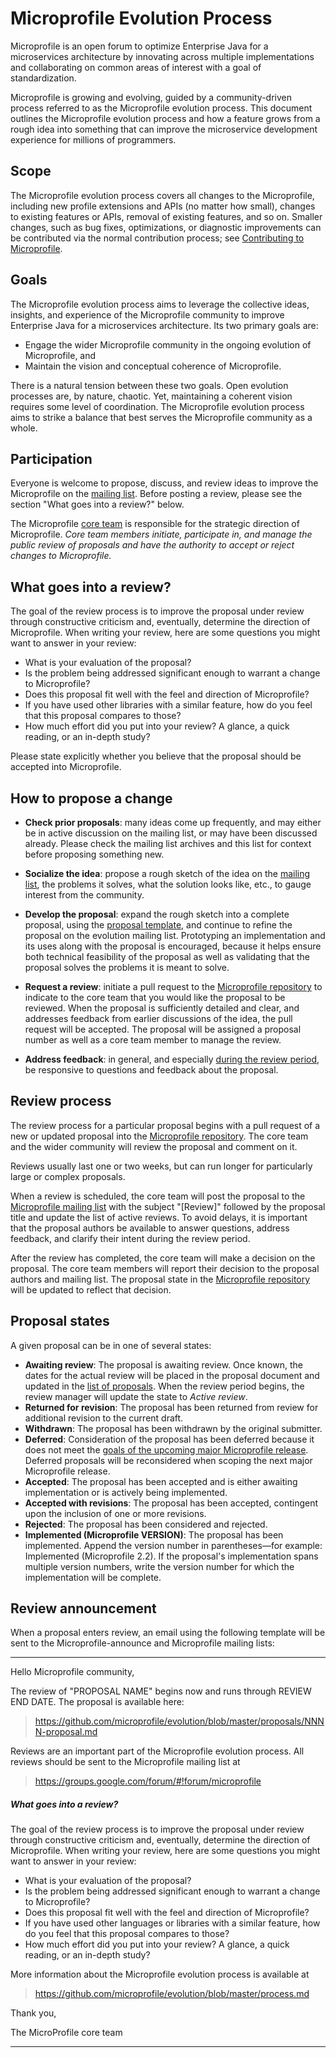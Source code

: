 # Microprofile Evolution Process

Microprofile is an open forum to optimize Enterprise Java for a microservices architecture by innovating across multiple implementations and collaborating on common areas of interest with a goal of standardization.

Microprofile is growing and evolving, guided by a community-driven process referred to as the Microprofile evolution process. This document outlines the Microprofile evolution process and how a feature grows from a rough idea into something that can improve the microservice development experience for millions of programmers.

## Scope

The Microprofile evolution process covers all changes to the Microprofile, including new profile extensions and APIs (no matter how small), changes to existing features or APIs, removal of existing features, and so on. Smaller changes, such as bug fixes, optimizations, or diagnostic improvements can be contributed via the normal contribution process; see [Contributing to Microprofile](https://microprofile.io/community/#contributing).

## Goals

The Microprofile evolution process aims to leverage the collective ideas, insights, and experience of the Microprofile community to improve Enterprise Java for a microservices architecture. Its two primary goals are:

* Engage the wider Microprofile community in the ongoing evolution of Microprofile, and
* Maintain the vision and conceptual coherence of Microprofile.

There is a natural tension between these two goals. Open evolution processes are, by nature, chaotic. Yet, maintaining a coherent vision requires some level of coordination. The Microprofile evolution process aims to strike a balance that best serves the Microprofile community as a whole.

## Participation

Everyone is welcome to propose, discuss, and review ideas to improve
the Microprofile on the [
mailing list]((https://groups.google.com/forum/#!forum/microprofile)). Before posting a review,
please see the section "What goes into a review?" below.

The Microprofile [core team](https://microprofile.io/community/#core-team) is
responsible for the strategic direction of Microprofile. *Core team members
initiate, participate in, and manage the public review of proposals
and have the authority to accept or reject changes to Microprofile.*

## What goes into a review?

The goal of the review process is to improve the proposal under review
through constructive criticism and, eventually, determine the
direction of Microprofile. When writing your review, here are some questions
you might want to answer in your review:

* What is your evaluation of the proposal?
* Is the problem being addressed significant enough to warrant a change to Microprofile?
* Does this proposal fit well with the feel and direction of Microprofile?
* If you have used other libraries with a similar feature, how do you feel that this proposal compares to those?
* How much effort did you put into your review? A glance, a quick reading, or an in-depth study?

Please state explicitly whether you believe that the proposal should be accepted into Microprofile.

## How to propose a change

* **Check prior proposals**: many ideas come up frequently, and may either be in active discussion on the mailing list, or may have been discussed already.  Please check the mailing list archives and this list for context before proposing something new.

* **Socialize the idea**: propose a rough sketch of the idea on the [mailing list](https://groups.google.com/forum/#!forum/microprofile), the problems it solves, what the solution looks like, etc., to gauge interest from the community.
* **Develop the proposal**: expand the rough sketch into a complete proposal, using the [proposal template](0000-template.md), and continue to refine the proposal on the evolution mailing list. Prototyping an implementation and its uses along with the proposal is encouraged, because it helps ensure both technical feasibility of the proposal as well as validating that the proposal solves the problems it is meant to solve.
* **Request a review**: initiate a pull request to the [Microprofile repository](https://github.com/microprofile/evolution) to indicate to the core team that you would like the proposal to be reviewed. When the proposal is sufficiently detailed and clear, and addresses feedback from earlier discussions of the idea, the pull request will be accepted. The proposal will be assigned a proposal number as well as a core team member to manage the review.
* **Address feedback**: in general, and especially [during the review period](https://microprofile.io/current-reviews), be responsive to questions and feedback about the proposal.

## Review process

The review process for a particular proposal begins with a pull request of a new or updated proposal into
the [Microprofile repository](https://github.com/microprofile/evolution). The  core team and the wider community will review the proposal and comment on it.

Reviews usually last one or two weeks, but can run longer for
particularly large or complex proposals.

When a review is scheduled, the core team will post
the proposal to the [Microprofile mailing
list](https://groups.google.com/forum/#!forum/microprofile) with the subject "[Review]"
followed by the proposal title and update the list of active
reviews. To avoid delays, it is important that the proposal authors be
available to answer questions, address feedback, and clarify their
intent during the review period.

After the review has completed, the core team will make a decision on
the proposal. The core team members will report their decision
to the proposal authors and mailing list. The proposal state
in the [Microprofile
repository](https://github.com/microprofile/evolution) will be updated to reflect that decision.

## Proposal states
A given proposal can be in one of several states:

* **Awaiting review**: The proposal is awaiting review. Once known,
  the dates for the actual review will be placed in the proposal
  document and updated in the [list of proposals](proposals.xml). When the
  review period begins, the review manager will update the state to
  *Active review*.
* **Returned for revision**: The proposal has been returned from review
  for additional revision to the current draft.
* **Withdrawn**: The proposal has been withdrawn by the original submitter.
* **Deferred**: Consideration of the proposal has been deferred
  because it does not meet the [goals of the upcoming major Microprofile
  release](README.md). Deferred proposals will be reconsidered when
  scoping the next major Microprofile release.
* **Accepted**: The proposal has been accepted and is either awaiting
  implementation or is actively being implemented.
* **Accepted with revisions**: The proposal has been accepted,
  contingent upon the inclusion of one or more revisions.
* **Rejected**: The proposal has been considered and rejected.
* **Implemented (Microprofile VERSION)**: The proposal has been implemented.
  Append the version number in parentheses—for example: Implemented (Microprofile 2.2).
  If the proposal's implementation spans multiple version numbers,
  write the version number for which the implementation will be complete.

## Review announcement

When a proposal enters review, an email using the following template will be
sent to the Microprofile-announce and Microprofile mailing lists:

---

Hello Microprofile community,

The review of "PROPOSAL NAME" begins now and runs through REVIEW
END DATE. The proposal is available here:

> <https://github.com/microprofile/evolution/blob/master/proposals/NNNN-proposal.md>

Reviews are an important part of the Microprofile evolution process. All reviews
should be sent to the Microprofile mailing list at

> <https://groups.google.com/forum/#!forum/microprofile>

##### What goes into a review?

The goal of the review process is to improve the proposal under review
through constructive criticism and, eventually, determine the direction of
Microprofile. When writing your review, here are some questions you might want to answer in your review:

* What is your evaluation of the proposal?
* Is the problem being addressed significant enough to warrant a
  change to Microprofile?
* Does this proposal fit well with the feel and direction of Microprofile?
* If you have used other languages or libraries with a similar
  feature, how do you feel that this proposal compares to those?
* How much effort did you put into your review? A glance, a quick
  reading, or an in-depth study?

More information about the Microprofile evolution process is available at

> <https://github.com/microprofile/evolution/blob/master/process.md>

Thank you,

The MicroProfile core team

---
